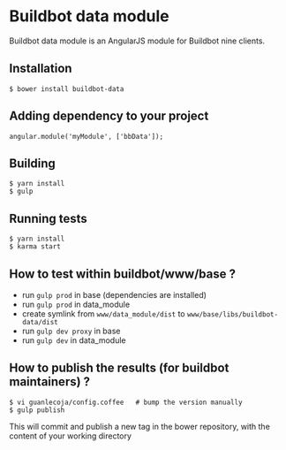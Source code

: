 # Buildbot data module

Buildbot data module is an AngularJS module for Buildbot nine clients.

## Installation

```
$ bower install buildbot-data
```

## Adding dependency to your project

```
angular.module('myModule', ['bbData']);

```

## Building
```
$ yarn install
$ gulp
```
## Running tests
```
$ yarn install
$ karma start
```

## How to test within buildbot/www/base ?

* run `gulp prod` in base (dependencies are installed)
* run `gulp prod` in data_module
* create symlink from `www/data_module/dist` to `www/base/libs/buildbot-data/dist`
* run `gulp dev proxy` in base
* run `gulp dev` in data_module

## How to publish the results (for buildbot maintainers) ?
```
$ vi guanlecoja/config.coffee   # bump the version manually
$ gulp publish
```
This will commit and publish a new tag in the bower repository, with the content of your working directory
